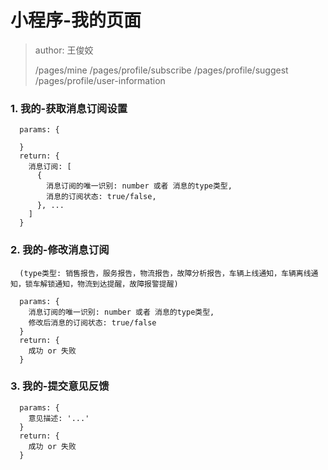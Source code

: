 
# 小程序-我的页面
> author: 王俊姣
>
> /pages/mine
> /pages/profile/subscribe
> /pages/profile/suggest
> /pages/profile/user-information


### 1. 我的-获取消息订阅设置

  ```
    params: {

    }
    return: {
      消息订阅: [
        {
          消息订阅的唯一识别: number 或者 消息的type类型,
          消息的订阅状态: true/false,
        }, ...
      ]
    }
  ```


### 2. 我的-修改消息订阅

  ```
    (type类型: 销售报告，服务报告，物流报告，故障分析报告，车辆上线通知，车辆离线通知，锁车解锁通知，物流到达提醒，故障报警提醒)

    params: {
      消息订阅的唯一识别: number 或者 消息的type类型,
      修改后消息的订阅状态: true/false
    }
    return: {
      成功 or 失败
    }
  ```


### 3. 我的-提交意见反馈

  ```
    params: {
      意见描述: '...'
    }
    return: {
      成功 or 失败
    }
  ```
